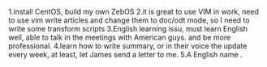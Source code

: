1.install CentOS, build my own ZebOS
2.it is great to use VIM in work, need to use vim write articles and change them to doc/odt mode, so I need to write some transform scripts
3.English learning issu, must learn English well, able to talk in the meetings with American guys. and be more professional.
4.learn how to write summary, or in their voice the update every week, at least, let James send a letter to me.
5.A English name .
